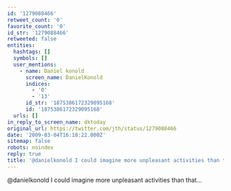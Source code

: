 ```yaml
---
id: '1279088466'
retweet_count: '0'
favorite_count: '0'
id_str: '1279088466'
retweeted: false
entities:
  hashtags: []
  symbols: []
  user_mentions:
    - name: Daniel konold
      screen_name: DanielKonold
      indices:
        - '0'
        - '13'
      id_str: '1875386172329095168'
      id: '1875386172329095168'
  urls: []
in_reply_to_screen_name: dktoday
original_url: https://twitter.com/jth/status/1279088466
date: '2009-03-04T16:18:22.000Z'
sitemap: false
robots: noindex
reply: true
title: '@danielkonold I could imagine more unpleasant activities than that...'
---
```


@danielkonold I could imagine more unpleasant activities than that...